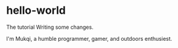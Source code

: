 # hello-world
The tutorial
Writing some changes.

I'm Mukqi, a humble programmer, gamer, and outdoors enthusiest.
